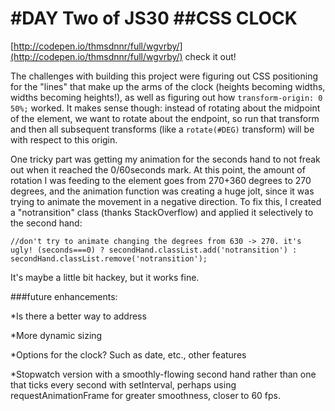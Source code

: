 #DAY Two of JS30
##CSS CLOCK
=======
[http://codepen.io/thmsdnnr/full/wgvrby/](http://codepen.io/thmsdnnr/full/wgvrby/) check it out!

The challenges with building this project were figuring out CSS positioning for the "lines" that make up the arms of the clock (heights becoming widths, widths becoming heights!), as well as figuring out how `transform-origin: 0 50%;` worked. It makes sense though: instead of rotating about the midpoint of the element, we want to rotate about the endpoint, so run that transform and then all subsequent transforms (like a `rotate(#DEG)` transform) will be with respect to this origin.

One tricky part was getting my animation for the seconds hand to not freak out when it reached the 0/60seconds mark. At this point, the amount of rotation I was feeding to the element goes from 270+360 degrees to 270 degrees, and the animation function was creating a huge jolt, since it was trying to animate the movement in a negative direction. To fix this, I created a "notransition" class (thanks StackOverflow) and applied it selectively to the second hand:

`//don't try to animate changing the degrees from 630 -> 270. it's ugly!
(seconds===0) ? secondHand.classList.add('notransition') : secondHand.classList.remove('notransition');`

It's maybe a little bit hackey, but it works fine.

###future enhancements:

*Is there a better way to address

*More dynamic sizing

*Options for the clock? Such as date, etc., other features

*Stopwatch version with a smoothly-flowing second hand rather than one that ticks every second with setInterval, perhaps using requestAnimationFrame for greater smoothness, closer to 60 fps.
